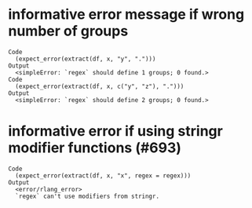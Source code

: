 # informative error message if wrong number of groups

    Code
      (expect_error(extract(df, x, "y", ".")))
    Output
      <simpleError: `regex` should define 1 groups; 0 found.>
    Code
      (expect_error(extract(df, x, c("y", "z"), ".")))
    Output
      <simpleError: `regex` should define 2 groups; 0 found.>

# informative error if using stringr modifier functions (#693)

    Code
      (expect_error(extract(df, x, "x", regex = regex)))
    Output
      <error/rlang_error>
      `regex` can't use modifiers from stringr.

